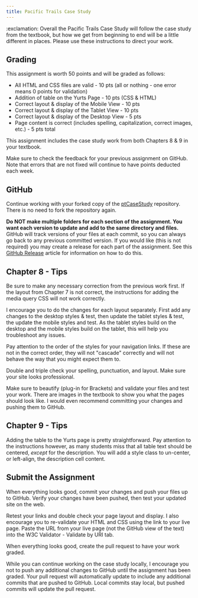 ```yaml
---
title: Pacific Trails Case Study
---
```


<div class="alert alert-danger" role="alert">
  :exclamation: Overall the Pacific Trails Case Study will follow the case study from the textbook, but how we get from beginning to end will be a little different in places. Please use these instructions to direct your work.
</div>

## Grading
This assignment is worth 50 points and will be graded as follows:

- All HTML and CSS files are valid - 10 pts (all or nothing - one error means 0 points for validation)
- Addition of table on the Yurts Page - 10 pts (CSS & HTML)
- Correct layout & display of the Mobile View - 10 pts
- Correct layout & display of the Tablet View - 10 pts
- Correct layout & display of the Desktop View - 5 pts
- Page content is correct (includes spelling, capitalization, correct images, etc.) - 5 pts total

This assignment includes the case study work from both Chapters 8 & 9 in your textbook.


Make sure to check the feedback for your previous assignment on GitHub. Note that errors that are not fixed will continue to have points deducted each week.


## GitHub
Continue working with your forked copy of the [ptCaseStudy](https://github.com/htc-ccis1301/ptCaseStudy) repository.  There is no need to fork the repository again.

<div class="alert alert-warning" role="alert">
<strong>Do NOT make multiple folders for each section of the assignment.  You want each version to update and add to the same directory and files.</strong><br>
GitHub will track versions of your files at each commit, so you can always go back to any previous committed version. If you would like (this is not required) you may create a release for each part of the assignment.  See this <a href="https://help.github.com/articles/creating-releases/">GitHub Release</a> article for information on how to do this.
</div>


## Chapter 8 - Tips
Be sure to make any necessary correction from the previous work first. If the layout from Chapter 7 is not correct, the instructions for adding the media query CSS will not work correctly.

I encourage you to do the changes for each layout separately.  First add any changes to the desktop styles & test, then update the tablet styles & test, the update the mobile styles and test.  As the tablet styles build on the desktop and the mobile styles build on the tablet, this will help you troubleshoot any issues.  

Pay attention to the order of the styles for your navigation links. If these are not in the correct order, they will not "cascade" correctly and will not behave the way that you might expect them to.

Double and triple check your spelling, punctuation, and layout. Make sure your site looks professional.

Make sure to beautify (plug-in for Brackets) and validate your files and test your work.  There are images in the textbook to show you what the pages should look like. I would even recommend committing your changes and pushing them to GitHub.

## Chapter 9 - Tips
Adding the table to the Yurts page is pretty straightforward. Pay attention to the instructions however, as many students miss that all table text should be centered, *except* for the description. You will add a style class to un-center, or left-align, the description cell content.

## Submit the Assignment
When everything looks good, commit your changes and push your files up to GitHub.  Verify your changes have been pushed, then test your updated site on the web.

Retest your links and double check your page layout and display. I also encourage you to re-validate your HTML and CSS using the link to your live page.  Paste the URL from your live page (not the GitHub view of the text) into the W3C Validator - Validate by URI tab.

When everything looks good, create the pull request to have your work graded.

While you can continue working on the case study locally, I encourage you not to push any additional changes to GitHub until the assignment has been graded.  Your pull request will automatically update to include any additional commits that are pushed to GitHub.  Local commits stay local, but pushed commits will update the pull request.
